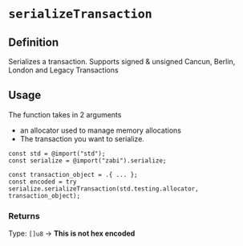 # `serializeTransaction`

## Definition
Serializes a transaction. Supports signed & unsigned Cancun, Berlin, London and Legacy Transactions

## Usage

The function takes in 2 arguments

- an allocator used to manage memory allocations
- The transaction you want to serialize.

```zig
const std = @import("std");
const serialize = @import("zabi").serialize;

const transaction_object = .{ ... };
const encoded = try serialize.serializeTransaction(std.testing.allocator, transaction_object);
```

### Returns

Type: `[]u8` -> **This is not hex encoded**
